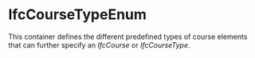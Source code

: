 IfcCourseTypeEnum
=================

This container defines the different predefined types of course elements that can further specify an _IfcCourse_ or _IfcCourseType_.
